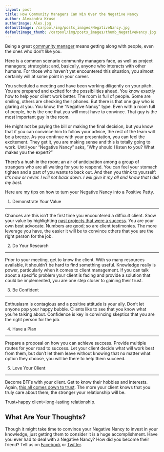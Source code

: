 ```yaml
---
layout: post
title: How Community Managers Can Win Over the Negative Nancy
author: Alexandra Kruse
authorImage: Alex.jpg
defaultImage: /carpool/img/posts_images/NegativeNancy.jpg
defaultImage_thumb: /carpool/img/posts_images/thumb_NegativeNancy.jpg
---
```

Being a great [community manager](http://carpoolagency.com/articles/Support-Services.html) means getting along with people, even the ones who don’t like you.

<!--more-->

Here is a common scenario community managers face, as well as project managers; strategists; and, basically, anyone who interacts with other humans. For those who haven’t yet encountered this situation, you almost certainly will at some point in your career.
 
You scheduled a meeting and have been working diligently on your pitch. You are prepared and excited for the possibilities ahead. You know exactly how to help your client work better. The room is full of people. Some are smiling, others are checking their phones. But there is that one guy who is glaring at you. You know, the “Negative Nancy” type. Even with a room full of people, he is the one that you will most have to convince. That guy is the most important guy in the room.

He might not be paying the bill or making the final decision, but you know that if you can convince him to follow your advice, the rest of the team will be a breeze. As you continue with your presentation, you can feel the excitement. They get it, you are making sense and this is totally going to work. Until your “Negative Nancy” asks, ”Why should I listen to you? What makes you the expert?”
 
There’s a hush in the room; an air of anticipation among a group of strangers who are all waiting for you to respond. You can feel your stomach tighten and a part of you wants to back out. And then you think to yourself: *It’s  now or never. I will not back down. I will give it my all and know that I did my best.*
 
Here are my tips on how to turn your Negative Nancy into a Positive Patty.
 
1. Demonstrate Your Value
-------------------------

Chances are this isn’t the first time you encountered a difficult client. Show your value by highlighting [past projects that were a success](http://carpoolagency.com/work/). You are your own best advocate. Numbers are good; so are client testimonies. The more leverage you have, the easier it will be to convince others that you are the right person for the job.
 
2. Do Your Research
-------------------

Prior to your meeting, get to know the client. With so many resources available, it shouldn’t be hard to find something useful. Knowledge really is power, particularly when it comes to client management. If you can talk about a specific problem your client is facing and provide a solution that could be implemented, you are one step closer to gaining their trust. 
 
3. Be Confident
---------------

Enthusiasm is contagious and a positive attitude is your ally. Don’t let anyone pop your happy bubble. Clients like to see that you know what you’re talking about. Confidence is key in convincing skeptics that you are the right person for the job.
 
4. Have a Plan
--------------

Prepare a proposal on how you can achieve success. Provide multiple routes for your road to success. Let your client decide what will work best from them, but don’t let them leave without knowing that no matter what option they choose, you will be there to help them succeed.
 
5. Love Your Client
-------------------

Become BFFs with your client. Get to know their hobbies and interests. Again, [this all comes down to trust](https://medium.com/@cslemp/trust-and-open-collaboration-or-don-t-feed-the-xenomorphs-87bb6c195f0c#.t7mr8dnhc). The more your client knows that you truly care about them, the stronger your relationship will be. 

Trust+happy client=long-lasting relationship.
 
What Are Your Thoughts?
-----------------------

Though it might take time to convince your Negative Nancy to invest in your knowledge, just getting them to consider it is a huge accomplishment. Have you ever had to deal with a Negative Nancy? How did you become their friend? Tell us on [Facebook](http://facebook.com/carpoolagency) or [Twitter](http://twitter.com/carpoolagency).




